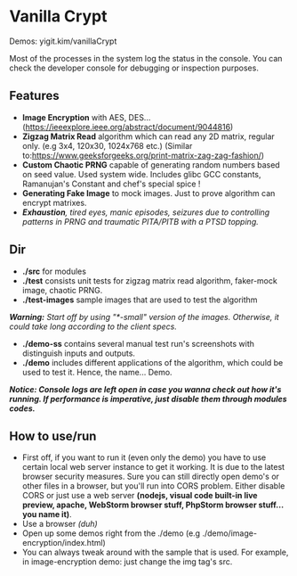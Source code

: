 # Vanilla Crypt
Demos: yigit.kim/vanillaCrypt

Most of the processes in the system log the status in the console. You can check the developer console for debugging or inspection purposes.
## Features
* **Image Encryption** with AES, DES... (https://ieeexplore.ieee.org/abstract/document/9044816)
* **Zigzag Matrix Read** algorithm which can read any 2D matrix, regular only. (e.g 3x4, 120x30, 1024x768 etc.) (Similar to:https://www.geeksforgeeks.org/print-matrix-zag-zag-fashion/)
* **Custom Chaotic PRNG** capable of generating random numbers based on seed value. Used system wide. Includes glibc GCC constants, Ramanujan's Constant and chef's special spice !
* **Generating Fake Image** to mock images. Just to prove algorithm can encrypt matrixes.
* _**Exhaustion**, tired eyes, manic episodes, seizures due to controlling patterns in PRNG and traumatic PITA/PITB with a PTSD topping._

## Dir

* **./src** for modules
* **./test** consists unit tests for zigzag matrix read algorithm, faker-mock image, chaotic PRNG.
* **./test-images** sample images that are used to test the algorithm


_**Warning:** Start off by using "*-small" version of the images. Otherwise, it could take long according to the client specs._

* **./demo-ss** contains several manual test run's screenshots with distinguish inputs and outputs. 
* **./demo** includes different applications of the algorithm, which could be used to test it. Hence, the name... Demo.

_**Notice: Console logs are left open in case you wanna check out how it's running. If performance is imperative, just disable them through modules codes.**_

## How to use/run

* First off, if you want to run it (even only the demo) you have to use certain local web server instance to get it working. It is due to the latest browser security measures. Sure you can still directly open demo's or other files in a browser, but you'll run into CORS problem. Either disable CORS or just use a web server **(nodejs, visual code built-in live preview, apache, WebStorm browser stuff, PhpStorm browser stuff... you name it)**.
* Use a browser _(duh)_
* Open up some demos right from the ./demo (e.g ./demo/image-encryption/index.html)
* You can always tweak around with the sample that is used. For example, in image-encryption demo: just change the img tag's src.

 


